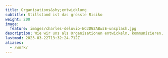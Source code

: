 ```yaml
---
title: Organisations&shy;entwicklung
subtitle: Stillstand ist das grösste Risiko
weight: 200
image:
  feature: images/charles-deluvio-Wd3DG2ABwzE-unsplash.jpg
description: Wie wir uns als Organisationen entwickeln, kommunizieren, zusammenarbeiten und Erfolg messen
lastmod: 2023-03-22T13:32:24.712Z
aliases:
  - /work/
---
```

